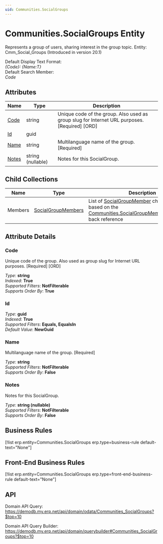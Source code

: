 ```yaml
---
uid: Communities.SocialGroups
---
```

# Communities.SocialGroups Entity

Represents a group of users, sharing interest in the group topic. Entity: Cmm_Social_Groups (Introduced in version 20.1)

Default Display Text Format:  
_{Code}: {Name:T}_  
Default Search Member:  
_Code_  

## Attributes

| Name | Type | Description |
| ---- | ---- | --- |
| [Code](Communities.SocialGroups.md#code) | string | Unique code of the group. Also used as group slug for Internet URL purposes. [Required] [ORD] 
| [Id](Communities.SocialGroups.md#id) | guid |  
| [Name](Communities.SocialGroups.md#name) | string | Multilanguage name of the group. [Required] 
| [Notes](Communities.SocialGroups.md#notes) | string (nullable) | Notes for this SocialGroup. 

## Child Collections

| Name | Type | Description |
| ---- | ---- | --- |
| Members | [SocialGroupMembers](Communities.SocialGroupMembers.md) | List of [SocialGroupMember](Communities.SocialGroupMembers.md) child objects, based on the [Communities.SocialGroupMember.SocialGroup](Communities.SocialGroupMembers.md#socialgroup) back reference 


## Attribute Details

### Code

Unique code of the group. Also used as group slug for Internet URL purposes. [Required] [ORD]

_Type_: **string**  
_Indexed_: **True**  
_Supported Filters_: **NotFilterable**  
_Supports Order By_: **True**  

### Id

_Type_: **guid**  
_Indexed_: **True**  
_Supported Filters_: **Equals, EqualsIn**  
_Default Value_: **NewGuid**  

### Name

Multilanguage name of the group. [Required]

_Type_: **string**  
_Supported Filters_: **NotFilterable**  
_Supports Order By_: **False**  

### Notes

Notes for this SocialGroup.

_Type_: **string (nullable)**  
_Supported Filters_: **NotFilterable**  
_Supports Order By_: **False**  



## Business Rules

[!list erp.entity=Communities.SocialGroups erp.type=business-rule default-text="None"]

## Front-End Business Rules

[!list erp.entity=Communities.SocialGroups erp.type=front-end-business-rule default-text="None"]

## API

Domain API Query:
<https://demodb.my.erp.net/api/domain/odata/Communities_SocialGroups?$top=10>

Domain API Query Builder:
<https://demodb.my.erp.net/api/domain/querybuilder#Communities_SocialGroups?$top=10>

